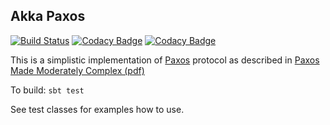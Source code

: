 ## Akka Paxos

[![Build Status](https://travis-ci.org/dragisak/akka-paxos.png)](https://travis-ci.org/dragisak/akka-paxos) [![Codacy Badge](https://api.codacy.com/project/badge/grade/2012f7813c8f47669a617493dff8f302)](https://www.codacy.com/app/dragishak/akka-paxos) [![Codacy Badge](https://api.codacy.com/project/badge/coverage/2012f7813c8f47669a617493dff8f302)](https://www.codacy.com/app/dragisak/akka-paxos)

This is a simplistic implementation of [Paxos](http://en.wikipedia.org/wiki/Paxos_\(computer_science\)) protocol
as described in [Paxos Made Moderately Complex (pdf)](http://www.cs.cornell.edu/courses/cs7412/2011sp/paxos.pdf)


To build: `sbt test`

See test classes for examples how to use.
